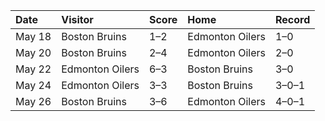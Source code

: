 | Date   | Visitor         | Score   | Home            | Record   |
|:-------|:----------------|:--------|:----------------|:---------|
| May 18 | Boston Bruins   | 1–2     | Edmonton Oilers | 1–0      |
| May 20 | Boston Bruins   | 2–4     | Edmonton Oilers | 2–0      |
| May 22 | Edmonton Oilers | 6–3     | Boston Bruins   | 3–0      |
| May 24 | Edmonton Oilers | 3–3     | Boston Bruins   | 3–0–1    |
| May 26 | Boston Bruins   | 3–6     | Edmonton Oilers | 4–0–1    |